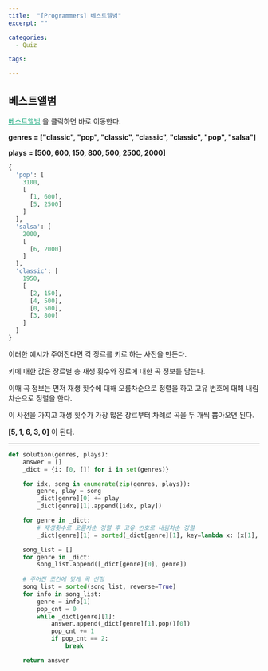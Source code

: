 ```yaml
---
title:  "[Programmers] 베스트앨범"
excerpt: ""

categories:
  - Quiz

tags:

---
```


## 베스트앨범

<a href="https://programmers.co.kr/learn/courses/30/lessons/42579#" style="color:#0FA678" target="_blank">베스트앨범</a> 을 클릭하면 바로 이동한다.

**genres = ["classic", "pop", "classic", "classic", "classic", "pop", "salsa"]**

**plays = [500, 600, 150, 800, 500, 2500, 2000]**

```python
{
  'pop': [
    3100,
    [
      [1, 600],
      [5, 2500]
    ]
  ],
  'salsa': [
    2000,
    [
      [6, 2000]
    ]
  ],
  'classic': [
    1950,
    [
      [2, 150],
      [4, 500],
      [0, 500],
      [3, 800]
    ]
  ]
}
```

이러한 예시가 주어진다면 각 장르를 키로 하는 사전을 만든다.

키에 대한 값은 장르별 총 재생 횟수와 장르에 대한 곡 정보를 담는다.

이때 곡 정보는 먼저 재생 횟수에 대해 오름차순으로 정렬을 하고 고유 번호에 대해 내림차순으로 정렬을 한다.

이 사전을 가지고 재생 횟수가 가장 많은 장르부터 차례로 곡을 두 개씩 뽑아오면 된다.

**[5, 1, 6, 3, 0]** 이 된다.

---

```python
def solution(genres, plays):
	answer = []
	_dict = {i: [0, []] for i in set(genres)}

	for idx, song in enumerate(zip(genres, plays)):
		genre, play = song
		_dict[genre][0] += play
		_dict[genre][1].append([idx, play])

	for genre in _dict:
		# 재생횟수로 오름차순 정렬 후 고유 번호로 내림차순 정렬
		_dict[genre][1] = sorted(_dict[genre][1], key=lambda x: (x[1], -x[0]))

	song_list = []
	for genre in _dict:
		song_list.append([_dict[genre][0], genre])
	
	# 주어진 조건에 맞게 곡 선정
	song_list = sorted(song_list, reverse=True)
	for info in song_list:
		genre = info[1]
		pop_cnt = 0
		while _dict[genre][1]:
			answer.append(_dict[genre][1].pop()[0])
			pop_cnt += 1
			if pop_cnt == 2:
				break

	return answer
```
